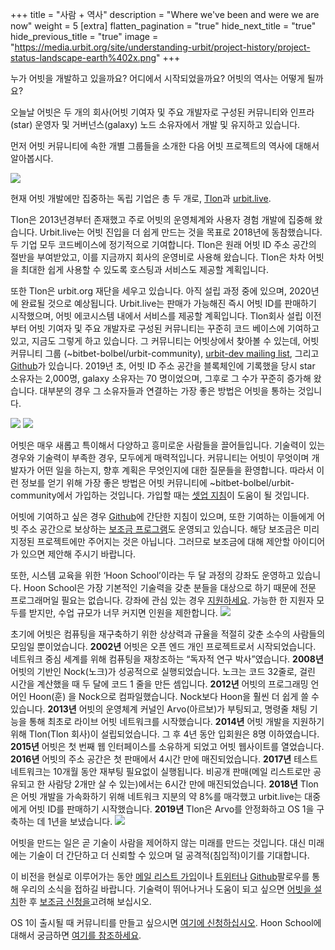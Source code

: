 +++
title = "사람 + 역사"
description = "Where we've been and were we are now"
weight = 5
[extra]
flatten_pagination = "true"
hide_next_title = "true"
hide_previous_title = "true"
image = "https://media.urbit.org/site/understanding-urbit/project-history/project-status-landscape-earth%402x.png"
+++

누가 어빗을 개발하고 있을까요? 어디에서 시작되었을까요? 어빗의 역사는 어떻게 될까요?

오늘날 어빗은 두 개의 회사(어빗 기여자 및 주요 개발자로 구성된 커뮤니티와 인프라(star) 운영자 및 거버넌스(galaxy) 노드 소유자에서 개발 및 유지하고 있습니다.

먼저 어빗 커뮤니티에 속한 개별 그룹들을 소개한 다음 어빗 프로젝트의 역사에 대해서 알아봅시다.

<img class="ba" src="https://media.urbit.org/site/understanding-urbit/project-history/project-status-landscape-earth@2x.png">

현재 어빗 개발에만 집중하는 독립 기업은 총 두 개로, [Tlon](https://tlon.io/)과 [urbit.live](https://urbit.live/).

Tlon은 2013년경부터 존재했고 주로 어빗의 운영체계와 사용자 경험 개발에 집중해 왔습니다. Urbit.live는 어빗 진입을 더 쉽게 만드는 것을 목표로 2018년에 동참했습니다. 두 기업 모두 코드베이스에 정기적으로 기여합니다.
Tlon은 원래 어빗 ID 주소 공간의 절반을 부여받았고, 이를 지금까지 회사의 운영비로 사용해 왔습니다. Tlon은 차차 어빗을 최대한 쉽게 사용할 수 있도록 호스팅과 서비스도 제공할 계획입니다.

또한 Tlon은 urbit.org 재단을 세우고 있습니다. 아직 설립 과정 중에 있으며, 2020년에 완료될 것으로 예상됩니다.
Urbit.live는 판매가 가능해진 즉시 어빗 ID를 판매하기 시작했으며, 어빗 에코시스템 내에서 서비스를 제공할 계획입니다.
Tlon회사 설립 이전부터 어빗 기여자 및 주요 개발자로 구성된 커뮤니티는 꾸준히 코드 베이스에 기여하고 있고, 지금도 그렇게 하고 있습니다. 그 커뮤니티는 어빗상에서 찾아볼 수 있는데, 어빗 커뮤니티 그룹 (~bitbet-bolbel/urbit-community), [urbit-dev mailing list](https://groups.google.com/a/urbit.org/forum/#!forum/dev), 그리고 [Github](https://github.com/urbit)가 있습니다.
2019년 초, 어빗 ID 주소 공간을 블록체인에 기록했을 당시 star 소유자는 2,000명, galaxy 소유자는 70 명이었으며, 그후로 그 수가 꾸준히 증가해 왔습니다. 대부분의 경우 그 소유자들과 연결하는 가장 좋은 방법은 어빗을 통하는 것입니다.

<img class="ba" src="https://media.urbit.org/site/understanding-urbit/uu-people-history-2a.jpg"/>

<img class="ba" src="https://media.urbit.org/site/understanding-urbit/uu-people-history-2c.jpg"/>

어빗은 매우 새롭고 특이해서 다양하고 흥미로운 사람들을 끌어들입니다. 기술력이 있는 경우와 기술력이 부족한 경우, 모두에게 매력적입니다. 커뮤니티는 어빗이 무엇이며 개발자가 어떤 일을 하는지, 향후 계획은 무엇인지에 대한 질문들을 환영합니다. 따라서 이런 정보를 얻기 위해 가장 좋은 방법은 어빗 커뮤니티에 ~bitbet-bolbel/urbit-community에서 가입하는 것입니다. 가입할 때는 [셋업 지침](@/using/os/getting-started.md)이 도움이 될 것입니다.

어빗에 기여하고 싶은 경우 [Github](https://github.com/urbit/urbit/blob/master/CONTRIBUTING.md#contributing-to-urbit)에 간단한 지침이 있으며, 또한 기여하는 이들에게 어빗 주소 공간으로 보상하는 [보조금 프로그램](https://grants.urbit.org/)도 운영되고 있습니다. 해당 보조금은 미리 지정된 프로젝트에만 주어지는 것은 아닙니다. 그러므로 보조금에 대해 제안할 아이디어가 있으면 제안해 주시기 바랍니다.

또한, 시스템 교육을 위한 ‘Hoon School’이라는 두 달 과정의 강좌도 운영하고 있습니다. Hoon School은 가장 기본적인 기술력을 갖춘 분들을 대상으로 하기 때문에 전문 프로그래머일 필요는 없습니다. 강좌에 관심 있는 경우 [지원하세요](/community/hoonschool). 가능한 한 지원자 모두를 받지만, 수업 규모가 너무 커지면 인원을 제한합니다.
<img class="full w-100 mv4" src="https://media.urbit.org/site/understanding-urbit/project-history/history-4.svg"/>

초기에 어빗은 컴퓨팅을 재구축하기 위한 상상력과 규율을 적절히 갖춘 소수의 사람들의 모임일 뿐이었습니다.
**2002년**
어빗은 오픈 엔드 개인 프로젝트로서 시작되었습니다. 네트워크 중심 세계를 위해 컴퓨팅을 재창조하는 “독자적 연구 박사”였습니다.
**2008년**
어빗의 기반인 Nock(노크)가 성공적으로 실행되었습니다. 노크는 코드 32줄로, 걸린 시간을 계산했을 때 두 달에 코드 1 줄을 만든 셈입니다.
**2012년**
어빗의 프로그래밍 언어인 Hoon(훈) 을 Nock으로 컴파일했습니다. Nock보다 Hoon을 훨씬 더 쉽게 쓸 수 있습니다.
**2013년**
어빗의 운영체계 커널인 Arvo(아르보)가 부팅되고, 명령줄 채팅 기능을 통해 최초로 라이브 어빗 네트워크를 시작했습니다.
**2014년**
어빗 개발을 지원하기 위해 Tlon(Tlon 회사)이 설립되었습니다. 그 후 4년 동안 입회원은 8명 이하였습니다.
**2015년**
어빗은 첫 번째 웹 인터페이스를 소유하게 되었고 어빗 웹사이트를 열었습니다.
**2016년**
어빗의 주소 공간은 첫 판매에서 4시간 만에 매진되었습니다.
**2017년**
테스트 네트워크는 10개월 동안 재부팅 필요없이 실행됩니다.
비공개 판매(메일 리스트로만 공유되고 한 사람당 2개만 살 수 있는)에서는 6시간 만에 매진되었습니다.
**2018년**
Tlon은 어빗 개발을 가속화하기 위해 네트워크 지분의 약 8%를 매각했고 urbit.live는 대중에게 어빗 ID를 판매하기 시작했습니다.
**2019년**
Tlon은 Arvo를 안정화하고 OS 1을 구축하는 데 1년을 보냈습니다.
<img class="ba" src="https://media.urbit.org/site/understanding-urbit/uu-history-4.jpg"/>

어빗을 만드는 일은 곧 기술이 사람을 제어하지 않는 미래를 만드는 것입니다. 대신 미래에는 기술이 더 간단하고 더 신뢰할 수 있으며 덜 공격적(침입적)이기를 기대합니다.

이 비전을 현실로 이루어가는 동안 [메일 리스트 가입](https://urbit.us11.list-manage.com/subscribe/post?u=972a03db9e0c6c25bb58de8c8&id=be143888d2)이나 [트위터나](https://twitter.com/urbit) [Github](https://github.com/urbit)팔로우를 통해 우리의 소식을 접하길 바랍니다.
기술력이 뛰어나거나 도움이 되고 싶으면 [어빗을 설치](/getting-started)한 후 [보조금 신청을](https://grants.urbit.org/s)고려해 보십시오.

OS 1이 출시될 때 커뮤니티를 만들고 싶으시면 [여기에 신청하십시오](/community/community-grants).
Hoon School에 대해서 궁금하면 [여기를 참조하세요](/community/hoonschool).
